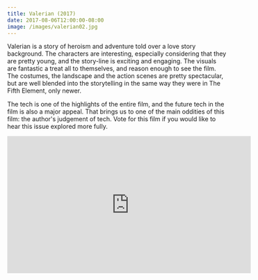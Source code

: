 ```yaml
---
title: Valerian (2017)
date: 2017-08-06T12:00:00-08:00
image: /images/valerian02.jpg
---
```


Valerian is a story of heroism and adventure told over a love story background. The characters are interesting, especially considering that they are pretty young, and the story-line is exciting and engaging. The visuals are fantastic a treat all to themselves, and reason enough to see the film. The costumes, the landscape and the action scenes are pretty spectacular, but are well blended into the storytelling in the same way they were in The Fifth Element, only newer. 

The tech is one of the highlights of the entire film, and the future tech in the film is also a major appeal. That brings us to one of the main oddities of this film: the author's judgement of tech. Vote for this film if you would like to hear this issue explored more fully.

<iframe width="560" height="315" src="https://www.youtube.com/embed/Bi-r0qIYcso?rel=0" frameborder="0" allowfullscreen></iframe>
